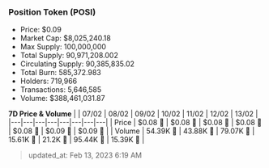 
  ### Position Token (POSI)
  - Price: $0.09
  - Market Cap: $8,025,240.18
  - Max Supply: 100,000,000
  - Total Supply: 90,971,208.002
  - Circulating Supply: 90,385,835.02
  - Total Burn: 585,372.983
  - Holders: 719,966
  - Transactions: 5,646,585
  - Volume: $388,461,031.87

  **7D Price & Volume**
  | | 07&#x2F;02 | 08&#x2F;02 | 09&#x2F;02 | 10&#x2F;02 | 11&#x2F;02 | 12&#x2F;02 | 13&#x2F;02 |
  |---|---|---|---|---|---|---|---|
  | Price | $0.08 🚀 | $0.08 🚀 | $0.08 🔻 | $0.08 🚀 | $0.08 🚀 | $0.09 🚀 | $0.09 🔻 |
  | Volume | 54.39K 🚀 | 43.88K 🔻 | 79.07K 🚀 | 15.61K 🔻 | 21.2K 🚀 | 95.44K 🚀 | 15.39K 🔻 |

  > updated_at: Feb 13, 2023 6:19 AM
